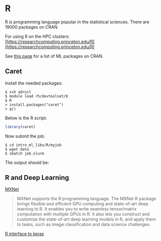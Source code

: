 # R

R is programming language popular in the statistical sciences. There are 19000 packages on CRAN.

For using R on the HPC clusters: [https://researchcomputing.princeton.edu/R](https://researchcomputing.princeton.edu/R)

See [this page](https://cran.r-project.org/web/views/MachineLearning.html) for a list of ML packages on CRAN.

## Caret

Install the needed packages:

```
$ ssh adroit
$ module load rh/devtoolset/8
$ R
> install.packages("caret")
> q()
```

Below is the R script:

```R
library(caret)
```

Now submit the job:

```
$ cd intro_ml_libs/R/myjob
$ wget data
$ sbatch job.slurm
```

The output should be:

## R and Deep Learning

[MXNet](https://mxnet.apache.org/api/r)
 >  MXNet supports the R programming language. The MXNet R package brings flexible and efficient GPU computing and state-of-art deep learning to R. It enables you to write seamless tensor/matrix computation with multiple GPUs in R. It also lets you construct and customize the state-of-art deep learning models in R, and apply them to tasks, such as image classification and data science challenges.


[R interface to keras](https://www.amazon.com/Deep-Learning-R-Francois-Chollet/dp/161729554X/ref=sr_1_3?keywords=deep+learning+with+R&qid=1583689546&sr=8-3)
